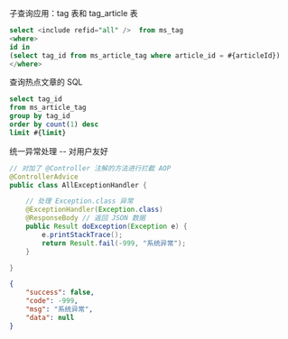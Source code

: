 子查询应用：tag 表和 tag_article 表

```sql
select <include refid="all" />  from ms_tag
<where>
id in
(select tag_id from ms_article_tag where article_id = #{articleId})
</where>
```



查询热点文章的 SQL

```sql
select tag_id 
from ms_article_tag
group by tag_id
order by count(1) desc
limit #{limit}
```



统一异常处理 -- 对用户友好

```java
// 对加了 @Controller 注解的方法进行拦截 AOP
@ControllerAdvice
public class AllExceptionHandler {

    // 处理 Exception.class 异常
    @ExceptionHandler(Exception.class)
    @ResponseBody // 返回 JSON 数据
    public Result doException(Exception e) {
        e.printStackTrace();
        return Result.fail(-999, "系统异常");
    }

}

```

```json
{
    "success": false,
    "code": -999,
    "msg": "系统异常",
    "data": null
}
```

